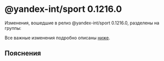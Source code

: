 # @yandex-int/sport 0.1216.0

<!-- ЧЕЛОВЕЧЕСКОЕ ВСТУПЛЕНИЕ -->

Изменения, вошедшие в релиз @yandex-int/sport 0.1216.0, разделены на группы:

Все важные изменения подробно описаны [ниже](#Пояснения).

## Пояснения

